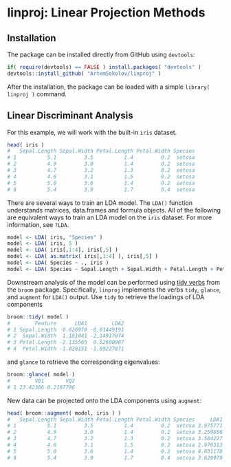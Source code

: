 # linproj: Linear Projection Methods

## Installation

The package can be installed directly from GitHub using `devtools`:
```R
if( require(devtools) == FALSE ) install.packages( "devtools" )
devtools::install_github( "ArtemSokolov/linproj" )
```
After the installation, the package can be loaded with a simple `library( linproj )` command.

## Linear Discriminant Analysis

For this example, we will work with the built-in `iris` dataset.
```R
head( iris )
#   Sepal.Length Sepal.Width Petal.Length Petal.Width Species
# 1          5.1         3.5          1.4         0.2  setosa
# 2          4.9         3.0          1.4         0.2  setosa
# 3          4.7         3.2          1.3         0.2  setosa
# 4          4.6         3.1          1.5         0.2  setosa
# 5          5.0         3.6          1.4         0.2  setosa
# 6          5.4         3.9          1.7         0.4  setosa
```

There are several ways to train an LDA model. The `LDA()` function understands matrices, data.frames and formula objects. All of the following are equivalent ways to train an LDA model on the `iris` dataset. For more information, see `?LDA`.

```R
model <- LDA( iris, "Species" )
model <- LDA( iris, 5 )
model <- LDA( iris[,1:4], iris[,5] )
model <- LDA( as.matrix( iris[,1:4] ), iris[,5] )
model <- LDA( Species ~ ., iris )
model <- LDA( Species ~ Sepal.Length + Sepal.Width + Petal.Length + Petal.Width, iris )
```

Downstream analysis of the model can be performed using [tidy verbs](https://cran.r-project.org/web/packages/broom/vignettes/broom.html) from the `broom` package. Specifically, `linproj` implements the verbs `tidy`, `glance`, and `augment` for `LDA()` output. Use `tidy` to retrieve the loadings of LDA components

```R
broom::tidy( model )
#        Feature      LDA1        LDA2
# 1 Sepal.Length  0.626970 -0.01449191
# 2  Sepal.Width  1.181041 -2.14917074
# 3 Petal.Length -2.135565  0.52600987
# 4  Petal.Width -1.828151 -1.89227871
```
and `glance` to retrieve the corresponding eigenvalues:
```R
broom::glance( model )
#        VQ1       VQ2
# 1 23.42386 0.2167796
```

New data can be projected onto the LDA components using `augment`:
```R
head( broom::augment( model, iris ) )
#   Sepal.Length Sepal.Width Petal.Length Petal.Width Species     LDA1      LDA2
# 1          5.1         3.5          1.4         0.2  setosa 3.975771 -7.238048
# 2          4.9         3.0          1.4         0.2  setosa 3.259856 -6.160564
# 3          4.7         3.2          1.3         0.2  setosa 3.584227 -6.640101
# 4          4.6         3.1          1.5         0.2  setosa 2.976313 -6.318533
# 5          5.0         3.6          1.4         0.2  setosa 4.031178 -7.451516
# 6          5.4         3.9          1.7         0.4  setosa 3.629979 -8.322717
```
